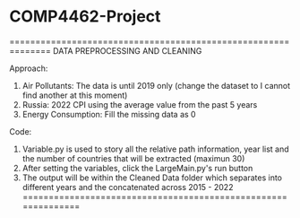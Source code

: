 # COMP4462-Project

==============================================================
DATA PREPROCESSING AND CLEANING

Approach:
1. Air Pollutants: The data is until 2019 only (change the dataset to I cannot find another at this moment)
2. Russia: 2022 CPI using the average value from the past 5 years
3. Energy Consumption: Fill the missing data as 0

Code:
1. Variable.py is used to story all the relative path information, year list and the number of countries that will be extracted (maximun 30)
2. After setting the variables, click the LargeMain.py's run button
3. The output will be within the Cleaned Data folder which separates into different years and the concatenated across 2015 - 2022 
==============================================================